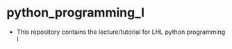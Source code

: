 # python_programming_I

- This repository contains the lecture/tutorial for LHL python programming I